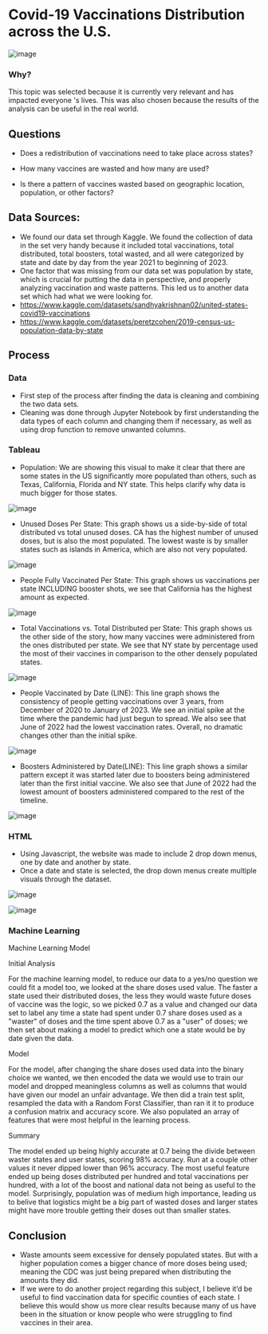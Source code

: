 # Covid-19 Vaccinations Distribution across the U.S.
![image](https://user-images.githubusercontent.com/111723067/214435454-0d983867-b753-427f-bf8d-bd6a5254b933.png)

### Why?
This topic was selected because it is currently very relevant and has impacted everyone 's lives. This was also chosen because the results of the analysis can be useful in the real world.

## Questions
- Does a redistribution of vaccinations need to take place across states?

- How many vaccines are wasted and how many are used?

- Is there a pattern of vaccines wasted based on geographic location, population, or other factors?

## Data Sources:
- We found our data set through Kaggle. We found the collection of data in the set very handy because it included total vaccinations, total distributed, total boosters, total wasted, and all were categorized by state and date by day from the year 2021 to beginning of 2023. 
- One factor that was missing from our data set was population by state, which is crucial for putting the data in perspective, and properly analyzing vaccination and waste patterns. This led us to another data set which had what we were looking for.
- https://www.kaggle.com/datasets/sandhyakrishnan02/united-states-covid19-vaccinations
- https://www.kaggle.com/datasets/peretzcohen/2019-census-us-population-data-by-state

## Process
### Data
- First step of the process after finding the data is cleaning and combining the two data sets.
- Cleaning was done through Jupyter Notebook by first understanding the data types of each column and changing them if necessary, as well as using drop function to remove unwanted columns.

### Tableau
- Population: We are showing this visual to make it clear that there are some states in the US significantly more populated than others, such as Texas, California, Florida and NY state. This helps clarify why data is much bigger for those states.

![image](https://user-images.githubusercontent.com/111723067/217965248-329a3328-39c9-42ff-9ef1-5f136a393684.png)

- Unused Doses Per State: This graph shows us a side-by-side of total distributed vs total unused doses. CA has the highest number of unused doses, but is also the most populated. The lowest waste is by smaller states such as islands in America, which are also not very populated.

![image](https://user-images.githubusercontent.com/111723067/217965440-e12dcb49-88a9-4183-b813-3a465f3a0bad.png)

- People Fully Vaccinated Per State: This graph shows us vaccinations per state INCLUDING booster shots, we see that California has the highest amount as expected. 

![image](https://user-images.githubusercontent.com/111723067/217965736-80cdc812-8caa-4d7a-9cab-4453a34ab15a.png)

- Total Vaccinations vs. Total Distributed per State: This graph shows us the other side of the story, how many vaccines were administered from the ones distributed per state. We see that NY state by percentage used the most of their vaccines in comparison to the other densely populated states.

![image](https://user-images.githubusercontent.com/111723067/217966001-9b29e0c4-007b-479d-b3db-2cb42f85f7da.png)

- People Vaccinated by Date (LINE): This line graph shows the consistency of people getting vaccinations over 3 years, from December of 2020 to January of 2023. We see an initial spike at the time where the pandemic had just begun to spread. We also see that June of 2022 had the lowest vaccination rates. Overall, no dramatic changes other than the initial spike.

![image](https://user-images.githubusercontent.com/111723067/217966054-edd9afb3-60f3-4528-ab45-e6737a9f4849.png)

- Boosters Administered by Date(LINE): This line graph shows a similar pattern except it was started later due to boosters being administered later than the first initial vaccine. We also see that June of 2022 had the lowest amount of boosters administered compared to the rest of the timeline. 

![image](https://user-images.githubusercontent.com/111723067/217966106-d661c2fa-3bb4-4f1e-a060-02fbe1fd00ec.png)

### HTML
- Using Javascript, the website was made to include 2 drop down menus, one by date and another by state.
- Once a date and state is selected, the drop down menus create multiple visuals through the dataset. 

![image](https://user-images.githubusercontent.com/111723067/217967729-431058c3-392d-44a9-802b-6b2bc09b09fc.png)

![image](https://user-images.githubusercontent.com/111723067/217967672-7fc5b3c1-2877-4506-8305-378cf7c315b0.png)

### Machine Learning
Machine Learning Model

Initial Analysis

For the machine learning model, to reduce our data to a yes/no question we could fit a model too, we looked at the share doses used value.
The faster a state used their distributed doses, the less they would waste future doses of vaccine was the logic, so we picked 0.7 as
a value and changed our data set to label any time a state had spent under 0.7 share doses used as a "waster" of doses and the time
spent above 0.7 as a "user" of doses; we then set about making a model to predict which one a state would be by date given the data.

Model

For the model, after changing the share doses used data into the binary choice we wanted, we then encoded the data we would use to train 
our model and dropped meaningless columns as well as columns that would have given our model an unfair advantage. We then did a train
test split, resampled the data with a Random Forst Classifier, than ran it it to produce a confusion matrix and accuracy score.
We also populated an array of features that were most helpful in the learning process.

Summary 

The model ended up being highly accurate at 0.7 being the divide between waster states and user states, scoring 98% accuracy.
Run at a couple other values it never dipped lower than 96% accuracy. The most useful feature ended up being doses distributed per hundred
and total vaccinations per hundred, with a lot of the boost and national data not being as useful to the model. Surprisingly, population
was of medium high importance, leading us to belive that logistics might be a big part of wasted doses and larger states might have more 
trouble getting their doses out than smaller states.

## Conclusion
- Waste amounts seem excessive for densely populated states. But with a higher population comes a bigger chance of more doses being used; meaning the CDC was just being prepared when distributing the amounts they did. 
- If we were to do another project regarding this subject, I believe it’d be useful to find vaccination data for specific counties of each state. I believe this would show us more clear results because many of us have been in the situation or know people who were struggling to find vaccines in their area. 
